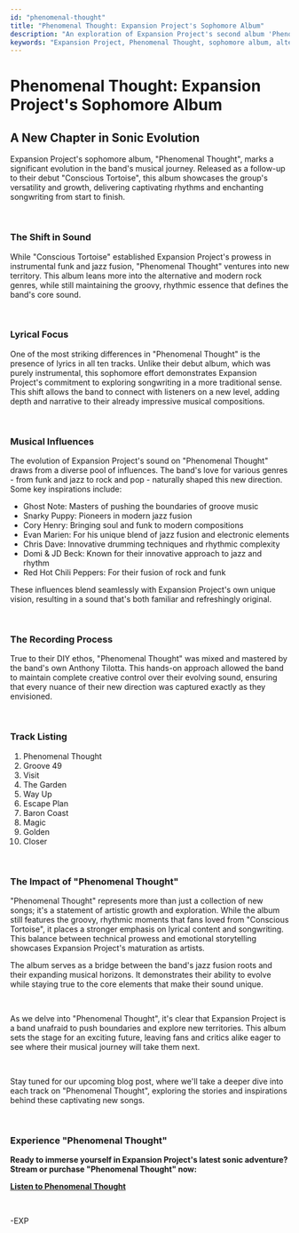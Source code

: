 ```yaml
---
id: "phenomenal-thought"
title: "Phenomenal Thought: Expansion Project's Sophomore Album"
description: "An exploration of Expansion Project's second album 'Phenomenal Thought', showcasing the band's evolution and venture into lyrical songwriting."
keywords: "Expansion Project, Phenomenal Thought, sophomore album, alternative rock, jazz fusion, fusion, modern rock, funk, jazz, Red Hot Chili Peppers, Domi & JD Beck, Ghost Note, Evan Marien, Snarky Puppy, Cory Henry, Chris Dave"
---
```


# Phenomenal Thought: Expansion Project's Sophomore Album

## A New Chapter in Sonic Evolution

Expansion Project's sophomore album, "Phenomenal Thought", marks a significant evolution in the band's musical journey. Released as a follow-up to their debut "Conscious Tortoise", this album showcases the group's versatility and growth, delivering captivating rhythms and enchanting songwriting from start to finish.

&nbsp;

### The Shift in Sound

While "Conscious Tortoise" established Expansion Project's prowess in instrumental funk and jazz fusion, "Phenomenal Thought" ventures into new territory. This album leans more into the alternative and modern rock genres, while still maintaining the groovy, rhythmic essence that defines the band's core sound.

&nbsp;

### Lyrical Focus

One of the most striking differences in "Phenomenal Thought" is the presence of lyrics in all ten tracks. Unlike their debut album, which was purely instrumental, this sophomore effort demonstrates Expansion Project's commitment to exploring songwriting in a more traditional sense. This shift allows the band to connect with listeners on a new level, adding depth and narrative to their already impressive musical compositions.

&nbsp;

### Musical Influences

The evolution of Expansion Project's sound on "Phenomenal Thought" draws from a diverse pool of influences. The band's love for various genres - from funk and jazz to rock and pop - naturally shaped this new direction. Some key inspirations include:

- Ghost Note: Masters of pushing the boundaries of groove music
- Snarky Puppy: Pioneers in modern jazz fusion
- Cory Henry: Bringing soul and funk to modern compositions
- Evan Marien: For his unique blend of jazz fusion and electronic elements
- Chris Dave: Innovative drumming techniques and rhythmic complexity
- Domi & JD Beck: Known for their innovative approach to jazz and rhythm
- Red Hot Chili Peppers: For their fusion of rock and funk

These influences blend seamlessly with Expansion Project's own unique vision, resulting in a sound that's both familiar and refreshingly original.

&nbsp;

### The Recording Process

True to their DIY ethos, "Phenomenal Thought" was mixed and mastered by the band's own Anthony Tilotta. This hands-on approach allowed the band to maintain complete creative control over their evolving sound, ensuring that every nuance of their new direction was captured exactly as they envisioned.

&nbsp;

### Track Listing

1. Phenomenal Thought
2. Groove 49
3. Visit
4. The Garden
5. Way Up
6. Escape Plan
7. Baron Coast
8. Magic
9. Golden
10. Closer

&nbsp;

### The Impact of "Phenomenal Thought"

"Phenomenal Thought" represents more than just a collection of new songs; it's a statement of artistic growth and exploration. While the album still features the groovy, rhythmic moments that fans loved from "Conscious Tortoise", it places a stronger emphasis on lyrical content and songwriting. This balance between technical prowess and emotional storytelling showcases Expansion Project's maturation as artists.

The album serves as a bridge between the band's jazz fusion roots and their expanding musical horizons. It demonstrates their ability to evolve while staying true to the core elements that make their sound unique.

&nbsp;

As we delve into "Phenomenal Thought", it's clear that Expansion Project is a band unafraid to push boundaries and explore new territories. This album sets the stage for an exciting future, leaving fans and critics alike eager to see where their musical journey will take them next.

&nbsp;

Stay tuned for our upcoming blog post, where we'll take a deeper dive into each track on "Phenomenal Thought", exploring the stories and inspirations behind these captivating new songs.

&nbsp;

### Experience "Phenomenal Thought"

**Ready to immerse yourself in Expansion Project's latest sonic adventure? Stream or purchase "Phenomenal Thought" now:**

**[Listen to Phenomenal Thought](https://distrokid.com/hyperfollow/expansionproject1/phenomenal-thought-2)**

&nbsp;

-EXP
